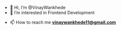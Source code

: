 - 👋 Hi, I’m @VinayWankhede
- 👀 I’m interested in Frontend Development 
<!-- - 🌱 I’m currently learning  -->
- 📫 How to reach me **vinaywankhede11@gmail.com**

<!---
VinayWankhede11/VinayWankhede11 is a ✨ special ✨ repository because its `README.md` (this file) appears on your GitHub profile.
You can click the Preview link to take a look at your changes.
--->
